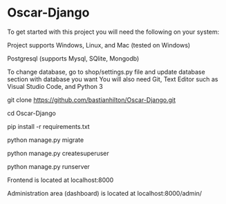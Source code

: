 # Oscar-Django

To get started with this project you will need the following on your system:

Project supports Windows, Linux, and Mac (tested on Windows)

Postgresql (supports Mysql, SQlite, Mongodb)

To change database, go to shop/settings.py file and update database section with database you want
You will also need Git, Text Editor such as Visual Studio Code, and Python 3

git clone https://github.com/bastianhilton/Oscar-Django.git

cd Oscar-Django

pip install -r requirements.txt

python manage.py migrate

python manage.py createsuperuser

python manage.py runserver

Frontend is located at localhost:8000

Administration area (dashboard) is located at localhost:8000/admin/
